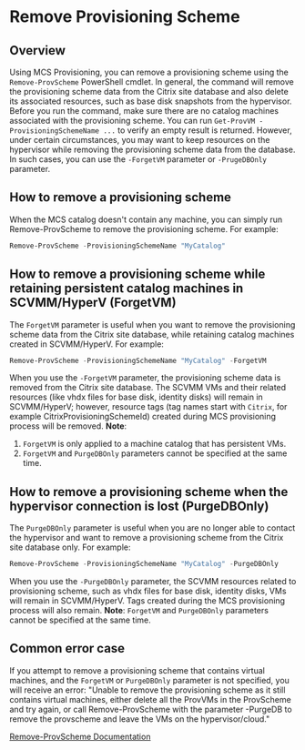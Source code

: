 # Remove Provisioning Scheme
## Overview
Using MCS Provisioning, you can remove a provisioning scheme using the `Remove-ProvScheme` PowerShell cmdlet. In general, the command will remove the provisioning scheme data from the Citrix site database and also delete its associated resources, such as base disk snapshots from the hypervisor. Before you run the command, make sure there are no catalog machines associated with the provisioning scheme. You can run `Get-ProvVM -ProvisioningSchemeName ...` to verify an empty result is returned. However, under certain circumstances, you may want to keep resources on the hypervisor while removing the provisioning scheme data from the database. In such cases, you can use the `-ForgetVM` parameter or `-PrugeDBOnly` parameter. 

## How to remove a provisioning scheme
When the MCS catalog doesn't contain any machine, you can simply run Remove-ProvScheme to remove the provisioning scheme. For example: 
```powershell
Remove-ProvScheme -ProvisioningSchemeName "MyCatalog" 
```

## How to remove a provisioning scheme while retaining persistent catalog machines in SCVMM/HyperV (ForgetVM)
The `ForgetVM` parameter is useful when you want to remove the provisioning scheme data from the Citrix site database, while retaining catalog machines created in SCVMM/HyperV. For example:
```powershell
Remove-ProvScheme -ProvisioningSchemeName "MyCatalog" -ForgetVM
```
When you use the `-ForgetVM` parameter, the provisioning scheme data is removed from the Citrix site database. The SCVMM VMs and their related resources (like vhdx files for base disk, identity disks) will remain in SCVMM/HyperV; however, resource tags (tag names start with `Citrix`, for example CitrixProvisioningSchemeId) created during MCS provisioning process will be removed.
**Note**: 
1. `ForgetVM` is only applied to a machine catalog that has persistent VMs. 
2. `ForgetVM` and `PurgeDBOnly` parameters cannot be specified at the same time.

## How to remove a provisioning scheme when the hypervisor connection is lost (PurgeDBOnly)
The `PurgeDBOnly` parameter is useful when you are no longer able to contact the hypervisor and want to remove a provisioning scheme from the Citrix site database only. For example:
```powershell
Remove-ProvScheme -ProvisioningSchemeName "MyCatalog" -PurgeDBOnly
```
When you use the `-PurgeDBOnly` parameter, the SCVMM resources related to provisioning scheme, such as vhdx files for base disk, identity disks, VMs will remain in SCVMM/HyperV. Tags created during the MCS provisioning process will also remain.
**Note**: `ForgetVM` and `PurgeDBOnly` parameters cannot be specified at the same time.

## Common error case
If you attempt to remove a provisioning scheme that contains virtual machines, and the `ForgetVM` or `PurgeDBOnly` parameter is not specified, you will receive an error: "Unable to remove the provisioning scheme as it still contains virtual machines, either delete all the ProvVMs in the ProvScheme and try again, or call Remove-ProvScheme with the parameter -PurgeDB to remove the provscheme and leave the VMs on the hypervisor/cloud."

[Remove-ProvScheme Documentation](https://developer-docs.citrix.com/en-us/citrix-virtual-apps-desktops-sdk/current-release/machinecreation/remove-provscheme)